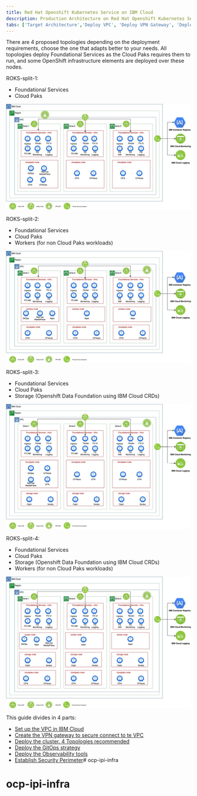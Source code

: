 ```yaml
---
title: Red Hat Openshift Kubernetes Service on IBM Cloud
description: Production Architecture on Red Hat Openshift Kubernetes Service
tabs: ['Target Architecture','Deploy VPC', 'Deploy VPN Gateway', 'Deploy ROKS', 'Deploy GitOps','Deploy Observability','Establish Security Perimeter']
---
```


There are 4 proposed topologies depending on the deployment requirements, choose the one that adapts better to your needs. All topologies deploy Foundational Services as the Cloud Paks requires them to run, and some OpenShift infrastructure elements are deployed over these nodes.  

ROKS-split-1:
- Foundational Services
- Cloud Paks


![Target Architecture](/images/IBM_VPC_ROKS_split-1.jpg)

ROKS-split-2:
- Foundational Services
- Cloud Paks
- Workers (for non Cloud Paks workloads)

![Target Architecture](/images/IBM_VPC_ROKS_split-2.jpg)

ROKS-split-3:
- Foundational Services
- Cloud Paks
- Storage (Openshift Data Foundation using IBM Cloud CRDs)

![Target Architecture](/images/IBM_VPC_ROKS_split-3.jpg)

ROKS-split-4:
- Foundational Services
- Cloud Paks
- Storage (Openshift Data Foundation using IBM Cloud CRDs)
- Workers (for non Cloud Paks workloads)

![Target Architecture](/images/IBM_VPC_ROKS_split-4.jpg)


This guide divides in 4 parts:

- [Set up the VPC in IBM Cloud](./deploy-vpc.mdx)
- [Create the VPN gateway to secure connect to te VPC](./deploy-vpn-gateway.mdx)
- [Deploy the cluster. 4 Topologies recommended](./deploy-roks.mdx)
- [Deploy the GitOps strategy](./deploy-gitops.mdx)
- [Deploy the Observability tools](./deploy-observability.mdx)
- [Establish Security Perimeter](./establish-security-perimeter.mdx)# ocp-ipi-infra
# ocp-ipi-infra
